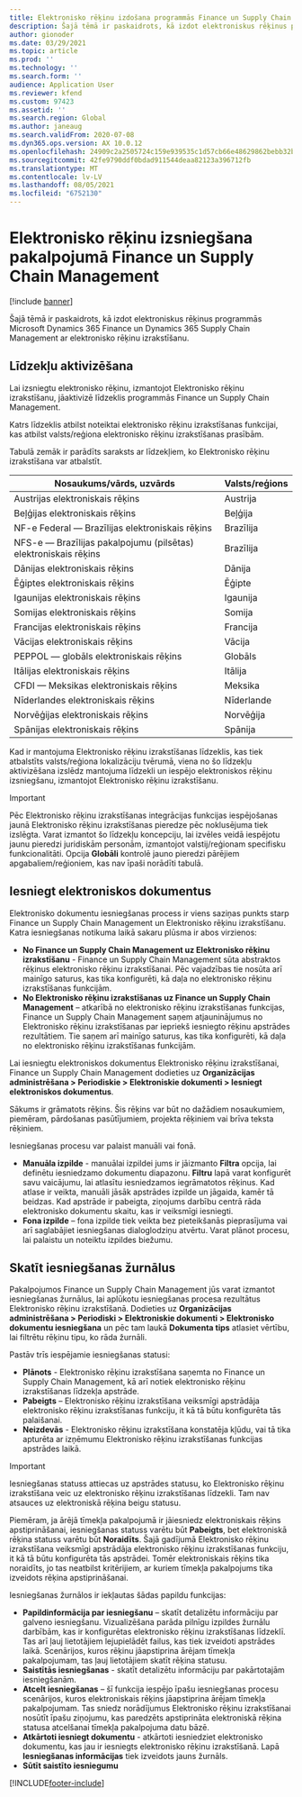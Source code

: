```yaml
---
title: Elektronisko rēķinu izdošana programmās Finance un Supply Chain Management
description: Šajā tēmā ir paskaidrots, kā izdot elektroniskus rēķinus programmās Microsoft Dynamics 365 Finance un Dynamics 365 Supply Chain Management ar elektronisko rēķinu izrakstīšanu.
author: gionoder
ms.date: 03/29/2021
ms.topic: article
ms.prod: ''
ms.technology: ''
ms.search.form: ''
audience: Application User
ms.reviewer: kfend
ms.custom: 97423
ms.assetid: ''
ms.search.region: Global
ms.author: janeaug
ms.search.validFrom: 2020-07-08
ms.dyn365.ops.version: AX 10.0.12
ms.openlocfilehash: 24909c2a2505724c159e939535c1d57cb66e48629862bebb32b3d72c0eb06c97
ms.sourcegitcommit: 42fe9790ddf0bdad911544deaa82123a396712fb
ms.translationtype: MT
ms.contentlocale: lv-LV
ms.lasthandoff: 08/05/2021
ms.locfileid: "6752130"
---
```

# <a name="issue-electronic-invoices-in-finance-and-supply-chain-management"></a>Elektronisko rēķinu izsniegšana pakalpojumā Finance un Supply Chain Management

[!include [banner](../includes/banner.md)]

Šajā tēmā ir paskaidrots, kā izdot elektroniskus rēķinus programmās Microsoft Dynamics 365 Finance un Dynamics 365 Supply Chain Management ar elektronisko rēķinu izrakstīšanu.


## <a name="feature-activation"></a>Līdzekļu aktivizēšana

Lai izsniegtu elektronisko rēķinu, izmantojot Elektronisko rēķinu izrakstīšanu, jāaktivizē līdzeklis programmās Finance un Supply Chain Management.

Katrs līdzeklis atbilst noteiktai elektronisko rēķinu izrakstīšanas funkcijai, kas atbilst valsts/reģiona elektronisko rēķinu izrakstīšanas prasībām.

Tabulā zemāk ir parādīts saraksts ar līdzekļiem, ko Elektronisko rēķinu izrakstīšana var atbalstīt.

| Nosaukums/vārds, uzvārds                                              | Valsts/reģions |
|---------------------------------------------------|----------------|
|Austrijas elektroniskais rēķins                        |Austrija         |
|Beļģijas elektroniskais rēķins                         |Beļģija         |
|NF-e Federal — Brazīlijas elektroniskais rēķins       |Brazīlija          |
|NFS-e — Brazīlijas pakalpojumu (pilsētas) elektroniskais rēķins|Brazīlija          |
|Dānijas elektroniskais rēķins                          |Dānija         |
|Ēģiptes elektroniskais rēķins                        |Ēģipte           |
|Igaunijas elektroniskais rēķins                        |Igaunija         |
|Somijas elektroniskais rēķins                         |Somija         |
|Francijas elektroniskais rēķins                          |Francija          |
|Vācijas elektroniskais rēķins                          |Vācija         |
|PEPPOL — globāls elektroniskais rēķins                 |Globāls          |
|Itālijas elektroniskais rēķins                         |Itālija           |
|CFDI — Meksikas elektroniskais rēķins                  |Meksika          |
|Nīderlandes elektroniskais rēķins                           |Nīderlande     |
|Norvēģijas elektroniskais rēķins                       |Norvēģija          |
|Spānijas elektroniskais rēķins                         |Spānija           |

Kad ir mantojuma Elektronisko rēķinu izrakstīšanas līdzeklis, kas tiek atbalstīts valsts/reģiona lokalizāciju tvērumā, viena no šo līdzekļu aktivizēšana izslēdz mantojuma līdzekli un iespējo elektroniskos rēķinu izsniegšanu, izmantojot Elektronisko rēķinu izrakstīšanu.

> [!IMPORTANT]
> Pēc Elektronisko rēķinu izrakstīšanas integrācijas funkcijas iespējošanas jaunā Elektronisko rēķinu izrakstīšanas pieredze pēc noklusējuma tiek izslēgta. Varat izmantot šo līdzekļu koncepciju, lai izvēles veidā iespējotu jaunu pieredzi juridiskām personām, izmantojot valstij/reģionam specifisku funkcionalitāti. Opcija **Globāli** kontrolē jauno pieredzi pārējiem apgabaliem/reģioniem, kas nav īpaši norādīti tabulā.

## <a name="submit-electronic-documents"></a>Iesniegt elektroniskos dokumentus

Elektronisko dokumentu iesniegšanas process ir viens saziņas punkts starp Finance un Supply Chain Management un Elektronisko rēķinu izrakstīšanu. Katra iesniegšanas notikuma laikā sakaru plūsma ir abos virzienos:

- **No Finance un Supply Chain Management uz Elektronisko rēķinu izrakstīšanu** - Finance un Supply Chain Management sūta abstraktos rēķinus elektronisko rēķinu izrakstīšanai. Pēc vajadzības tie nosūta arī mainīgo saturus, kas tika konfigurēti, kā daļa no elektronisko rēķinu izrakstīšanas funkcijām.
- **No Elektronisko rēķinu izrakstīšanas uz Finance un Supply Chain Management** – atkarībā no elektronisko rēķinu izrakstīšanas funkcijas, Finance un Supply Chain Management saņem atjauninājumus no Elektronisko rēķinu izrakstīšanas par iepriekš iesniegto rēķinu apstrādes rezultātiem. Tie saņem arī mainīgo saturus, kas tika konfigurēti, kā daļa no elektronisko rēķinu izrakstīšanas funkcijām.

Lai iesniegtu elektroniskos dokumentus Elektronisko rēķinu izrakstīšanai, Finance un Supply Chain Management dodieties uz **Organizācijas administrēšana &gt; Periodiskie &gt; Elektroniskie dokumenti &gt; Iesniegt elektroniskos dokumentus**.

Sākums ir grāmatots rēķins. Šis rēķins var būt no dažādiem nosaukumiem, piemēram, pārdošanas pasūtījumiem, projekta rēķiniem vai brīva teksta rēķiniem.

Iesniegšanas procesu var palaist manuāli vai fonā.

- **Manuāla izpilde** - manuālai izpildei jums ir jāizmanto **Filtra** opcija, lai definētu iesniedzamo dokumentu diapazonu. **Filtru** lapā varat konfigurēt savu vaicājumu, lai atlasītu iesniedzamos iegrāmatotos rēķinus. Kad atlase ir veikta, manuāli jāsāk apstrādes izpilde un jāgaida, kamēr tā beidzas. Kad apstrāde ir pabeigta, ziņojums darbību centrā rāda elektronisko dokumentu skaitu, kas ir veiksmīgi iesniegti.
- **Fona izpilde** – fona izpilde tiek veikta bez pieteikšanās pieprasījuma vai arī saglabājiet iesniegšanas dialoglodziņu atvērtu. Varat plānot procesu, lai palaistu un noteiktu izpildes biežumu.

## <a name="view-the-submission-logs"></a>Skatīt iesniegšanas žurnālus

Pakalpojumos Finance un Supply Chain Management jūs varat izmantot iesniegšanas žurnālus, lai aplūkotu iesniegšanas procesa rezultātus Elektronisko rēķinu izrakstīšanā. Dodieties uz **Organizācijas administrēšana &gt; Periodiski &gt; Elektroniskie dokumenti &gt; Elektronisko dokumentu iesniegšana** un pēc tam laukā **Dokumenta tips** atlasiet vērtību, lai filtrētu rēķinu tipu, ko rāda žurnāli.

Pastāv trīs iespējamie iesniegšanas statusi:

- **Plānots** - Elektronisko rēķinu izrakstīšana saņemta no Finance un Supply Chain Management, kā arī notiek elektronisko rēķinu izrakstīšanas līdzekļa apstrāde.
- **Pabeigts** – Elektronisko rēķinu izrakstīšana veiksmīgi apstrādāja elektronisko rēķinu izrakstīšanas funkciju, it kā tā būtu konfigurēta tās palaišanai.
- **Neizdevās** - Elektronisko rēķinu izrakstīšana konstatēja kļūdu, vai tā tika apturēta ar izņēmumu Elektronisko rēķinu izrakstīšanas funkcijas apstrādes laikā.

> [!IMPORTANT]
> Iesniegšanas statuss attiecas uz apstrādes statusu, ko Elektronisko rēķinu izrakstīšana veic uz elektronisko rēķinu izrakstīšanas līdzekli. Tam nav atsauces uz elektroniskā rēķina beigu statusu.
>
> Piemēram, ja ārējā tīmekļa pakalpojumā ir jāiesniedz elektroniskais rēķins apstiprināšanai, iesniegšanas statuss varētu būt **Pabeigts**, bet elektroniskā rēķina statuss varētu būt **Noraidīts**. Šajā gadījumā Elektronisko rēķinu izrakstīšana veiksmīgi apstrādāja elektronisko rēķinu izrakstīšanas funkciju, it kā tā būtu konfigurēta tās apstrādei. Tomēr elektroniskais rēķins tika noraidīts, jo tas neatbilst kritērijiem, ar kuriem tīmekļa pakalpojums tika izveidots rēķina apstiprināšanai.

Iesniegšanas žurnālos ir iekļautas šādas papildu funkcijas:

- **Papildinformācija par iesniegšanu** – skatīt detalizētu informāciju par galveno iesniegšanu. Vizualizēšana parāda pilnīgu izpildes žurnālu darbībām, kas ir konfigurētas elektronisko rēķinu izrakstīšanas līdzeklī. Tas arī ļauj lietotājiem lejupielādēt failus, kas tiek izveidoti apstrādes laikā. Scenārijos, kuros rēķinu jāapstiprina ārējam tīmekļa pakalpojumam, tas ļauj lietotājiem skatīt rēķina statusu.
- **Saistītās iesniegšanas** - skatīt detalizētu informāciju par pakārtotajām iesniegšanām.
- **Atcelt iesniegšanas** – šī funkcija iespējo īpašu iesniegšanas procesu scenārijos, kuros elektroniskais rēķins jāapstiprina ārējam tīmekļa pakalpojumam. Tas sniedz norādījumus Elektronisko rēķinu izrakstīšanai nosūtīt īpašu ziņojumu, kas paredzēts apstiprināta elektroniskā rēķina statusa atcelšanai tīmekļa pakalpojuma datu bāzē.
- **Atkārtoti iesniegt dokumentu** - atkārtoti iesniedziet elektronisko dokumentu, kas jau ir iesniegts elektronisko rēķinu izrakstīšanā. Lapā **Iesniegšanas informācijas** tiek izveidots jauns žurnāls.
- **Sūtīt saistīto iesniegumu**


[!INCLUDE[footer-include](../../includes/footer-banner.md)]
